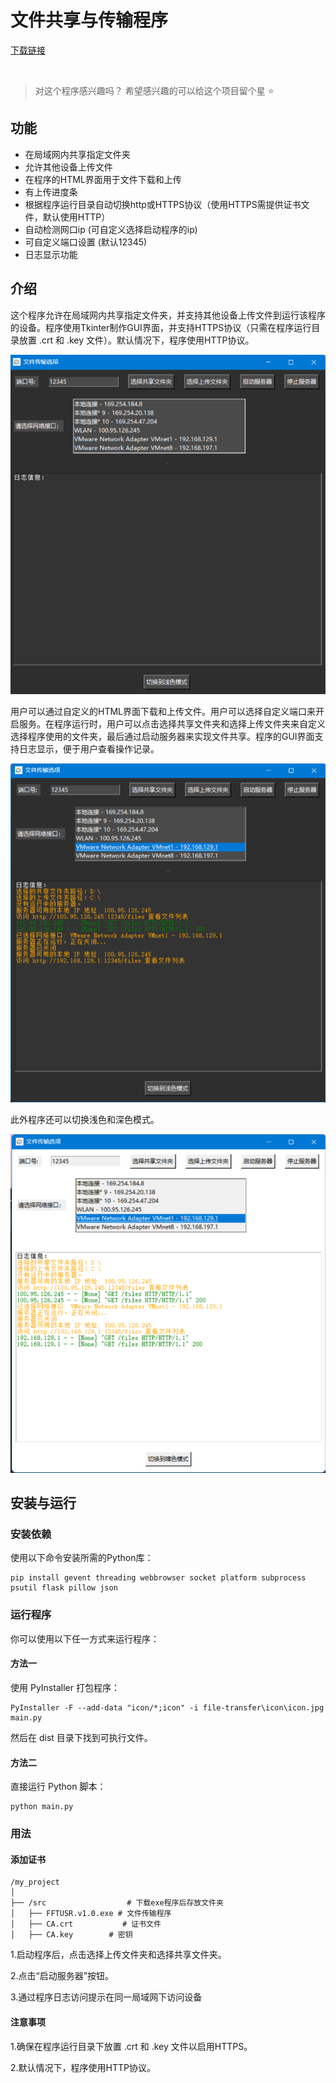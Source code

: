 # 文件共享与传输程序
[下载链接](https://github.com/WorldDawnAres/FFTUSR/releases)

<br/>

>对这个程序感兴趣吗？ 希望感兴趣的可以给这个项目留个星 ⭐

## 功能

- 在局域网内共享指定文件夹
- 允许其他设备上传文件
- 在程序的HTML界面用于文件下载和上传
- 有上传进度条
- 根据程序运行目录自动切换http或HTTPS协议（使用HTTPS需提供证书文件，默认使用HTTP）
- 自动检测网口ip (可自定义选择启动程序的ip)
- 可自定义端口设置 (默认12345)
- 日志显示功能

## 介绍

这个程序允许在局域网内共享指定文件夹，并支持其他设备上传文件到运行该程序的设备。程序使用Tkinter制作GUI界面，并支持HTTPS协议（只需在程序运行目录放置 .crt 和 .key 文件）。默认情况下，程序使用HTTP协议。

<img src="./Pictures/1.png" alt="Screenshot 1" width="600" />

用户可以通过自定义的HTML界面下载和上传文件。用户可以选择自定义端口来开启服务。在程序运行时，用户可以点击选择共享文件夹和选择上传文件夹来自定义选择程序使用的文件夹，最后通过启动服务器来实现文件共享。程序的GUI界面支持日志显示，便于用户查看操作记录。

<img src="./Pictures/2.png" alt="Screenshot 1" width="600" />

此外程序还可以切换浅色和深色模式。

<img src="./Pictures/3.png" alt="Screenshot 1" width="600" />

## 安装与运行

### 安装依赖

使用以下命令安装所需的Python库：

```
pip install gevent threading webbrowser socket platform subprocess psutil flask pillow json
```
### 运行程序
你可以使用以下任一方式来运行程序：

#### 方法一
使用 PyInstaller 打包程序：
```
PyInstaller -F --add-data "icon/*;icon" -i file-transfer\icon\icon.jpg main.py
```
然后在 dist 目录下找到可执行文件。

#### 方法二
直接运行 Python 脚本：
```
python main.py
```
### 用法
#### 添加证书
```
/my_project
│
├── /src                  # 下载exe程序后存放文件夹
│   ├── FFTUSR.v1.0.exe # 文件传输程序
│   ├── CA.crt           # 证书文件
│   ├── CA.key        # 密钥
```
1.启动程序后，点击选择上传文件夹和选择共享文件夹。

2.点击“启动服务器”按钮。

3.通过程序日志访问提示在同一局域网下访问设备

#### 注意事项
1.确保在程序运行目录下放置 .crt 和 .key 文件以启用HTTPS。

2.默认情况下，程序使用HTTP协议。

